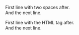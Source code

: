 First line with two spaces after.  
And the next line.

First line with the HTML tag after.<br>
And the next line.
